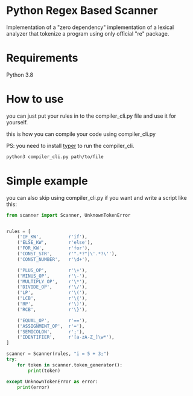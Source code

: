 # Python Regex Based Scanner

Implementation of a "zero dependency" implementation of a lexical analyzer that tokenize a program using only official "re" package.

# Requirements

Python 3.8

# How to use

you can just put your rules in to the compiler_cli.py file and use it for yourself.

this is how you can compile your code using compiler_cli.py

PS: you need to install [typer](https://pypi.org/project/typer/) to run the compiler_cli.

```sh
python3 compiler_cli.py path/to/file
```

# Simple example

you can also skip using compiler_cli.py if you want and write a script like this:

```py
from scanner import Scanner, UnknownTokenError


rules = [
    ('IF_KW',          r'if'),
    ('ELSE_KW',        r'else'),
    ('FOR_KW',         r'for'),
    ('CONST_STR',      r'".*?"|\'.*?\''),
    ('CONST_NUMBER',   r'\d+'),

    ('PLUS_OP',        r'\+'),
    ('MINUS_OP',       r'\-'),
    ('MULTIPLY_OP',    r'\*'),
    ('DIVIDE_OP',      r'\/'),
    ('LP',             r'\('),
    ('LCB',            r'\{'),
    ('RP',             r'\)'),
    ('RCB',            r'\}'),

    ('EQUAL_OP',       r'=='),
    ('ASSIGNMENT_OP',  r'='),
    ('SEMICOLON',      r';'),
    ('IDENTIFIER',     r'[a-zA-Z_]\w*'),
]

scanner = Scanner(rules, "i = 5 + 3;")
try:
    for token in scanner.token_generator():
        print(token)

except UnknownTokenError as error:
    print(error)

```
